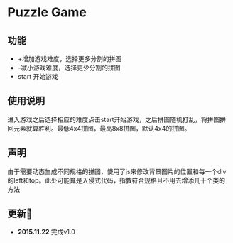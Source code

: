# Puzzle Game
## 功能
* +增加游戏难度，选择更多分割的拼图
* -减小游戏难度，选择更少分割的拼图
* start 开始游戏

## 使用说明
进入游戏之后选择相应的难度点击start开始游戏，之后拼图随机打乱，将拼图拼回元素就算胜利。最低4x4拼图，最高8x8拼图，默认4x4的拼图。

## 声明
由于需要动态生成不同规格的拼图，使用了js来修改背景图片的位置和每一个div的left和top。此处可能算是入侵式代码，指教符合规格且不用去增添几十个类的方法

## 更新
* **2015.11.22** 完成v1.0